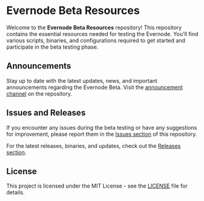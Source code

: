 # Evernode Beta Resources

Welcome to the **Evernode Beta Resources** repository! This repository contains the essential resources needed for testing the Evernode. You'll find various scripts, binaries, and configurations required to get started and participate in the beta testing phase.

## Announcements

Stay up to date with the latest updates, news, and important announcements regarding the Evernode Beta. Visit the [announcement channel](https://github.com/EvernodeXRPL/evernode-beta-resources/issues/1) on the repository.

## Issues and Releases

If you encounter any issues during the beta testing or have any suggestions for improvement, please report them in the [Issues section](https://github.com/EvernodeXRPL/evernode-beta-resources/issues) of this repository.

For the latest releases, binaries, and updates, check out the [Releases section](https://github.com/EvernodeXRPL/evernode-beta-resources/releases).

## License

This project is licensed under the MIT License - see the [LICENSE](https://github.com/EvernodeXRPL/evernode-beta-resources/blob/test/license/evernode-license.pdf) file for details.

